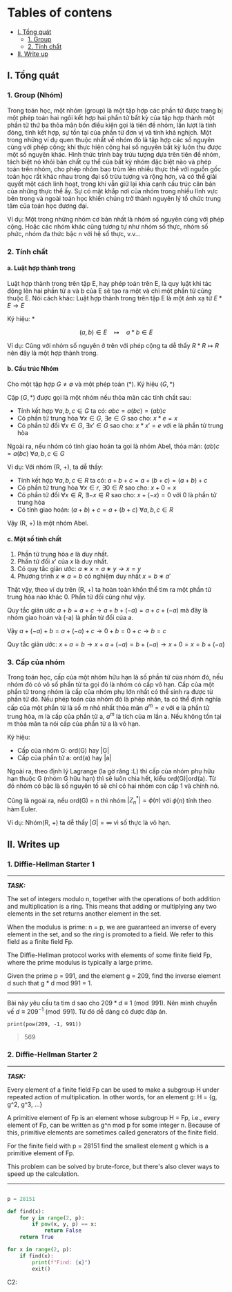 Tables of contens
=================
* [I. Tổng quát](#i-Tổng-quát)
   * [1. Group](##1-Group)
   * [2. Tính chất](##2-Tính-chất)
* [II. Write up](#ii-Writes-up)


## I. Tổng quát

### 1. Group (Nhóm)

Trong toán học, một nhóm (group) là một tập hợp các phần tử được trang bị một phép toán hai ngôi kết hợp hai phần tử bất kỳ của tập hợp thành một phần tử thứ ba thỏa mãn bốn điều kiện gọi là tiên đề nhóm, lần lượt là tính đóng, tính kết hợp, sự tồn tại của phần tử đơn vị và tính khả nghịch. Một trong những ví dụ quen thuộc nhất về nhóm đó là tập hợp các số nguyên cùng với phép cộng; khi thực hiện cộng hai số nguyên bất kỳ luôn thu được một số nguyên khác. Hình thức trình bày trừu tượng dựa trên tiên đề nhóm, tách biệt nó khỏi bản chất cụ thể của bất kỳ nhóm đặc biệt nào và phép toán trên nhóm, cho phép nhóm bao trùm lên nhiều thực thể với nguồn gốc toán học rất khác nhau trong đại số trừu tượng và rộng hơn, và có thể giải quyết một cách linh hoạt, trong khi vẫn giữ lại khía cạnh cấu trúc căn bản của những thực thể ấy. Sự có mặt khắp nơi của nhóm trong nhiều lĩnh vực bên trong và ngoài toán học khiến chúng trở thành nguyên lý tổ chức trung tâm của toán học đương đại.

Ví dụ: Một trong những nhóm cơ bản nhất là nhóm số nguyên cùng với phép cộng. Hoặc các nhóm khác cũng tương tự như nhóm số thực, nhóm số phức, nhóm đa thức bậc n với hệ số thực, v.v...

### 2. Tính chất

#### a. Luật hợp thành trong

Luật hợp thành trong trên tập E, hay phép toán trên E, là quy luật khi tác động lên hai phần tử a và b của E sẽ tạo ra một và chỉ một phần tử cũng thuộc E.
Nói cách khác: Luật hợp thành trong trên tập E là một ánh xạ từ $E * E \to E$

Ký hiệu: $*$

$$(a, b) \in E \quad \mapsto \quad a * b \in E$$

Ví dụ: Cũng với nhóm số nguyên ở trên với phép cộng ta dễ thấy $R * R \mapsto R$ nên đây là một hợp thành trong.

#### b. Cấu trúc Nhóm

Cho một tập hợp $G \neq \emptyset$ và một phép toán $(*)$. Ký hiệu $(G, *)$

Cặp $(G, *)$ được gọi là một nhóm nếu thỏa mãn các tính chất sau:

+ Tính kết hợp $\forall a, b, c \in G$ ta có: $abc = a(bc) = (ab)c$
+ Có phần tử trung hòa $\forall x \in G$, $\exists e \in G$ sao cho: $x * e = x$
+ Có phần tử đối $\forall x \in G$, $\exists x' \in G$  sao cho: $x * x' = e$ với e là phần tử trung hòa

Ngoài ra, nếu nhóm có tính giao hoán ta gọi là nhóm Abel, thỏa mãn: $(ab)c = a(bc)$ $\forall a, b, c \in G$ 

Ví dụ: Với nhóm (R, +), ta dễ thấy:

+ Tính kết hợp $\forall a, b, c \in R$ ta có: $a + b + c = a + (b + c) = (a + b) + c$
+ Có phần tử trung hòa $\forall x \in r$, $\exists 0 \in R$ sao cho: $x + 0 = x$
+ Có phần tử đối $\forall x \in R$, $\exists -x \in R$  sao cho: $x + (-x) = 0$ với 0 là phần tử trung hòa
+ Có tính giao hoán: $(a + b) + c = a + (b + c)$ $\forall a, b, c \in R$

Vậy (R, +) là một nhóm Abel.

#### c. Một số tính chất

1. Phần tử trung hòa $e$ là duy nhất.
2. Phần tử đối $x'$ của $x$ là duy nhất.
3. Có quy tắc giản ước: $a ∗ x = a ∗ y \to x = y$
4. Phương trình $x ∗ a = b$ có nghiệm duy nhất $x = b ∗ a'$

Thật vậy, theo ví dụ trên (R, +) ta hoàn toàn khồn thể tìm ra một phần tử trung hòa nào khác 0. Phần tử đối cũng như vậy.

Quy tắc giản ước $a + b = a + c \to a + b + (-a) = a + c + (-a)$ mà đây là nhóm giao hoán và (-a) là phần tử đối của a.

Vậy $a + (-a) + b = a + (-a) + c \to 0 + b = 0 + c \to b = c$

Quy tắc giản ước: $x + a = b \to x + a + (-a) = b + (-a) \to x + 0 = x = b + (-a)$

### 3. Cấp của nhóm

Trong toán học, cấp của một nhóm hữu hạn là số phần tử của nhóm đó, nếu nhóm đó có vô số phần tử ta gọi đó là nhóm có cấp vô hạn. Cấp của một phần tử trong nhóm là cấp của nhóm phụ lớn nhất có thể sinh ra được từ phần tử đó. Nếu phép toán của nhóm đó là phép nhân, ta có thể định nghĩa cấp của một phần tử là số $m$ nhỏ nhất thỏa mãn $a ^ m = e$ với e là phần tử trung hòa, m là cấp của phần tử a, $a^m$ là tích của m lần a. Nếu không tồn tại m thỏa mãn ta nói cấp của phần tử a là vô hạn.

Ký hiệu: 
+ Cấp của nhóm G: ord(G) hay |G|
+ Cấp của phần tử a: ord(a) hay |a|

Ngoài ra, theo định lý Lagrange (la gờ răng :L) thì cấp của nhóm phụ hữu hạn thuộc G (nhóm G hữu hạn) thì sẽ luôn chia hết, kiểu ord(G)|ord(a). Từ đó nhóm có bậc là số nguyên tố sẽ chỉ có hai nhóm con cấp 1 và chính nó.

Cũng là ngoài ra, nếu ord(G) = n thì nhóm $|Z_{n}^{*}| = \phi(n)$ với $\phi(n)$ tính theo hàm Euler.


Ví dụ: Nhóm(R, +) ta dễ thấy $|G| = \infty$ vì số thực là vô hạn.


## II. Writes up

### 1. Diffie-Hellman Starter 1

---

**_TASK:_**

The set of integers modulo n, together with the operations of both addition and multiplication is a ring. This means that adding or multiplying any two elements in the set returns another element in the set.

When the modulus is prime: n = p, we are guaranteed an inverse of every element in the set, and so the ring is promoted to a field. We refer to this field as a finite field Fp.

The Diffie-Hellman protocol works with elements of some finite field Fp, where the prime modulus is typically a large prime.

Given the prime p = 991, and the element g = 209, find the inverse element d such that g * d mod 991 = 1.

---

Bài này yêu cầu ta tìm d sao cho $209 * d \equiv 1 \pmod{991}$. Nên mình chuyển vế $d \equiv 209 ^ {-1} \pmod{991}$. Từ đó dễ dàng có được đáp án.

`print(pow(209, -1, 991))`

> 569

### 2. Diffie-Hellman Starter 2

---

**_TASK:_**

Every element of a finite field Fp can be used to make a subgroup H under repeated action of multiplication. In other words, for an element g: H = {g, g^2, g^3, ...}

A primitive element of Fp is an element whose subgroup H = Fp, i.e., every element of Fp, can be written as g^n mod p for some integer n. Because of this, primitive elements are sometimes called generators of the finite field.

For the finite field with p = 28151 find the smallest element g which is a primitive element of Fp.

This problem can be solved by brute-force, but there's also clever ways to speed up the calculation.

---


```py

p = 28151

def find(x):
    for y in range(2, p):
        if pow(x, y, p) == x:
            return False
    return True

for x in range(2, p):
    if find(x):
        print(f"Find: {x}")
        exit()
```

C2:
